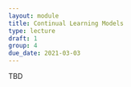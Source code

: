 ```yaml
---
layout: module
title: Continual Learning Models
type: lecture
draft: 1
group: 4
due_date: 2021-03-03
---
```


TBD